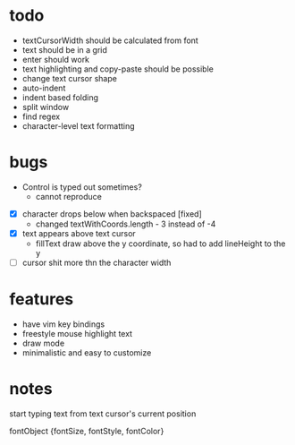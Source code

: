 # todo
- textCursorWidth should be calculated from font
- text should be in a grid
- enter should work
- text highlighting and copy-paste should be possible
- change text cursor shape
- auto-indent
- indent based folding
- split window
- find regex
- character-level text formatting

# bugs
- Control is typed out sometimes?
    - cannot reproduce
- [x] character drops below when backspaced [fixed]
    -  changed textWithCoords.length - 3 instead of -4
- [x] text appears above text cursor
    - fillText draw above the y coordinate, so had to add lineHeight to the y
- [ ] cursor shit more thn the character width 

# features
- have vim key bindings
- freestyle mouse highlight text 
- draw mode
- minimalistic and easy to customize

# notes
start typing text from text cursor's current position 

fontObject
{fontSize, fontStyle, fontColor}